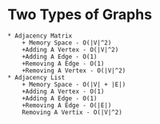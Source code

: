 # Two Types of Graphs 
    * Adjacency Matrix 
        + Memory Space - O(|V|^2)
        +Adding A Vertex - O(|V|^2)
        +Adding A Edge - O(1)
        +Removing A Edge - O(1)
        +Removing A Vertex - O(|V|^2)
    * Adjacency List 
        + Memory Space - O(|V| + |E|)
        +Adding A Vertex - O(1)
        +Adding A Edge - O(1)
        +Removing A Edge - O(|E|)
        Removing A Vertix - O(|V|^2)


